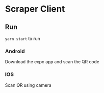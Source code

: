 # Scraper Client
## Run
`yarn start` to run

### Android
Download the expo app and scan the QR code

### IOS
Scan QR using camera